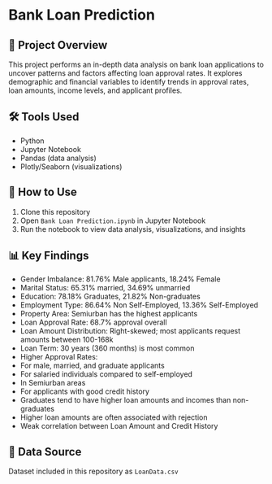 # **Bank Loan Prediction**

## 📌 Project Overview
This project performs an in-depth data analysis on bank loan applications to uncover patterns and factors affecting loan approval rates. It explores demographic and financial variables to identify trends in approval rates, loan amounts, income levels, and applicant profiles.

## 🛠️ Tools Used
- Python
- Jupyter Notebook
- Pandas (data analysis)
- Plotly/Seaborn (visualizations)

## 📖 How to Use
1. Clone this repository
2. Open `Bank Loan Prediction.ipynb` in Jupyter Notebook
3. Run the notebook to view data analysis, visualizations, and insights

## 📊 Key Findings
- Gender Imbalance: 81.76% Male applicants, 18.24% Female
- Marital Status: 65.31% married, 34.69% unmarried
- Education: 78.18% Graduates, 21.82% Non-graduates
- Employment Type: 86.64% Non Self-Employed, 13.36% Self-Employed
- Property Area: Semiurban has the highest applicants
- Loan Approval Rate: 68.7% approval overall
- Loan Amount Distribution: Right-skewed; most applicants request amounts between 100-168k
- Loan Term: 30 years (360 months) is most common
- Higher Approval Rates:
- For male, married, and graduate applicants
- For salaried individuals compared to self-employed
- In Semiurban areas
- For applicants with good credit history
- Graduates tend to have higher loan amounts and incomes than non-graduates
- Higher loan amounts are often associated with rejection
- Weak correlation between Loan Amount and Credit History

## 📂 Data Source
Dataset included in this repository as `LoanData.csv`

